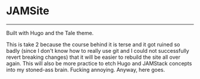 # JAMSite

---

Built with Hugo and the Tale theme. 

This is take 2 because the course behind it is terse and it got ruined so badly (since I don't know how to really use git and I could not successfully revert breaking changes) that it will be easier to rebuild the site all over again. This will also be more practice to etch Hugo and JAMStack concepts into my stoned-ass brain. Fucking annoying. Anyway, here goes.

